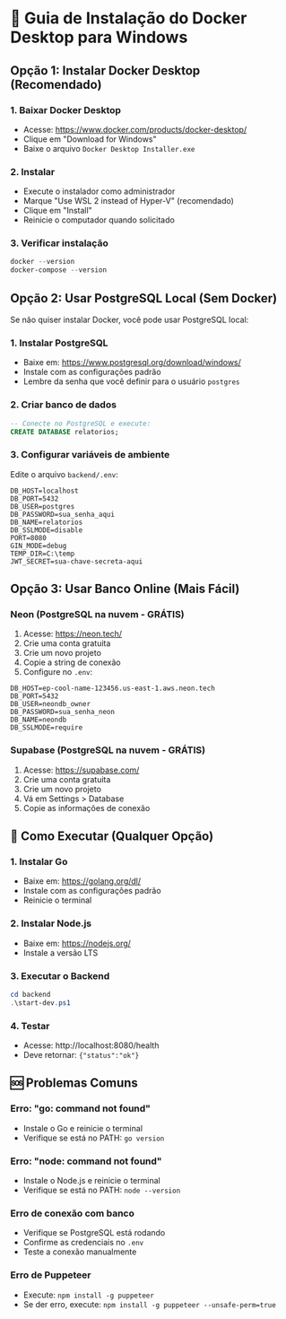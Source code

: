 # 🐳 Guia de Instalação do Docker Desktop para Windows

## Opção 1: Instalar Docker Desktop (Recomendado)

### 1. Baixar Docker Desktop
- Acesse: https://www.docker.com/products/docker-desktop/
- Clique em "Download for Windows"
- Baixe o arquivo `Docker Desktop Installer.exe`

### 2. Instalar
- Execute o instalador como administrador
- Marque "Use WSL 2 instead of Hyper-V" (recomendado)
- Clique em "Install"
- Reinicie o computador quando solicitado

### 3. Verificar instalação
```powershell
docker --version
docker-compose --version
```

## Opção 2: Usar PostgreSQL Local (Sem Docker)

Se não quiser instalar Docker, você pode usar PostgreSQL local:

### 1. Instalar PostgreSQL
- Baixe em: https://www.postgresql.org/download/windows/
- Instale com as configurações padrão
- Lembre da senha que você definir para o usuário `postgres`

### 2. Criar banco de dados
```sql
-- Conecte no PostgreSQL e execute:
CREATE DATABASE relatorios;
```

### 3. Configurar variáveis de ambiente
Edite o arquivo `backend/.env`:
```env
DB_HOST=localhost
DB_PORT=5432
DB_USER=postgres
DB_PASSWORD=sua_senha_aqui
DB_NAME=relatorios
DB_SSLMODE=disable
PORT=8080
GIN_MODE=debug
TEMP_DIR=C:\temp
JWT_SECRET=sua-chave-secreta-aqui
```

## Opção 3: Usar Banco Online (Mais Fácil)

### Neon (PostgreSQL na nuvem - GRÁTIS)
1. Acesse: https://neon.tech/
2. Crie uma conta gratuita
3. Crie um novo projeto
4. Copie a string de conexão
5. Configure no `.env`:

```env
DB_HOST=ep-cool-name-123456.us-east-1.aws.neon.tech
DB_PORT=5432
DB_USER=neondb_owner
DB_PASSWORD=sua_senha_neon
DB_NAME=neondb
DB_SSLMODE=require
```

### Supabase (PostgreSQL na nuvem - GRÁTIS)
1. Acesse: https://supabase.com/
2. Crie uma conta gratuita
3. Crie um novo projeto
4. Vá em Settings > Database
5. Copie as informações de conexão

## 🚀 Como Executar (Qualquer Opção)

### 1. Instalar Go
- Baixe em: https://golang.org/dl/
- Instale com as configurações padrão
- Reinicie o terminal

### 2. Instalar Node.js
- Baixe em: https://nodejs.org/
- Instale a versão LTS

### 3. Executar o Backend
```powershell
cd backend
.\start-dev.ps1
```

### 4. Testar
- Acesse: http://localhost:8080/health
- Deve retornar: `{"status":"ok"}`

## 🆘 Problemas Comuns

### Erro: "go: command not found"
- Instale o Go e reinicie o terminal
- Verifique se está no PATH: `go version`

### Erro: "node: command not found"
- Instale o Node.js e reinicie o terminal
- Verifique se está no PATH: `node --version`

### Erro de conexão com banco
- Verifique se PostgreSQL está rodando
- Confirme as credenciais no `.env`
- Teste a conexão manualmente

### Erro de Puppeteer
- Execute: `npm install -g puppeteer`
- Se der erro, execute: `npm install -g puppeteer --unsafe-perm=true`
